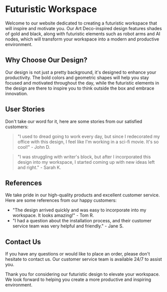 <!--font:Orbitron-->

# Futuristic Workspace

<!--font:Barlow Condensed-->

Welcome to our website dedicated to creating a futuristic workspace that will inspire and motivate you. Our Art Deco-inspired design features shades of gold and black, along with futuristic elements such as robot arms and AI nodes, which will transform your workspace into a modern and productive environment.

## Why Choose Our Design?

Our design is not just a pretty background, it's designed to enhance your productivity. The bold colors and geometric shapes will help you stay focused and motivated throughout the day, while the futuristic elements in the design are there to inspire you to think outside the box and embrace innovation.

## User Stories

Don't take our word for it, here are some stories from our satisfied customers:

> "I used to dread going to work every day, but since I redecorated my office with this design, I feel like I'm working in a sci-fi movie. It's so cool!" - John D.

> "I was struggling with writer's block, but after I incorporated this design into my workspace, I started coming up with new ideas left and right." - Sarah K.

## References

We take pride in our high-quality products and excellent customer service. Here are some references from our happy customers:

-   "The design arrived quickly and was easy to incorporate into my workspace. It looks amazing!" - Tom R.
-   "I had a question about the installation process, and their customer service team was very helpful and friendly." - Jane S.

## Contact Us

If you have any questions or would like to place an order, please don't hesitate to contact us. Our customer service team is available 24/7 to assist you.

Thank you for considering our futuristic design to elevate your workspace. We look forward to helping you create a more productive and inspiring environment.

<!--

Write me content for website with wallpaper which alt text is:

"An Art Deco-inspired pattern in shades of gold and black, with futuristic elements such as robot arms and AI nodes."

The name/title of the page should not be 1:1 copy of the alt text but rather a real content of the website which is using this wallpaper.

- Use markdown format
- Start with heading
- Heading should be short and concise
- The content should look like a real website
- The website should not be about the wallpaper, wallpaper is just a related background
- Heading should be contain work "wallpaper" or "background"
- Include real sections like references, contact, user stories, etc. use things relevant to the page purpose.
- Feel free to use structure like headings, bullets, numbering, blockquotes, paragraphs, horizontal lines, etc.
- You can use formatting like bold or _italic_
- You can include UTF-8 emojis
- Links should be only #hash anchors (and you can refer to the document itself)
- Do not include images


---


# Futuristic Workspace Wallpaper: Enhance Your Productivity

Welcome to our website dedicated to creating a futuristic workspace with our stunning wallpaper. Our Art Deco-inspired pattern in shades of gold and black, with futuristic elements such as robot arms and AI nodes, will transform your workspace into a modern and productive environment.

## Why Choose Our Wallpaper?

Our wallpaper is not just a pretty background, it's designed to enhance your productivity. The futuristic elements in the design are there to inspire you to think outside the box and embrace innovation. The bold colors and geometric shapes will help you stay focused and motivated throughout the day.

## User Stories

Don't take our word for it, here are some stories from our satisfied customers:

> "I used to dread going to work every day, but since I installed this wallpaper, I feel like I'm working in a sci-fi movie. It's so cool!" - John D.

> "I was struggling with writer's block, but after I redecorated my office with this wallpaper, I started coming up with new ideas left and right." - Sarah K.

## References

We take pride in our high-quality products and excellent customer service. Here are some references from our happy customers:

- "The wallpaper arrived quickly and was easy to install. It looks amazing!" - Tom R.
- "I had a question about the installation process, and their customer service team was very helpful and friendly." - Jane S.

## Contact Us

If you have any questions or would like to place an order, please don't hesitate to contact us. Our customer service team is available 24/7 to assist you.

Thank you for considering our futuristic workspace wallpaper. We look forward to helping you create a more productive and inspiring workspace.


---


Heading should not include word "wallpaper". The website should not be about the wallpaper itself, wallpaper is just a related background, rewrite whole content.


---


# Elevate Your Workspace with a Futuristic Design

Welcome to our website dedicated to creating a futuristic workspace that will inspire and motivate you. Our Art Deco-inspired design features shades of gold and black, along with futuristic elements such as robot arms and AI nodes, which will transform your workspace into a modern and productive environment.

## Why Choose Our Design?

Our design is not just a pretty background, it's designed to enhance your productivity. The bold colors and geometric shapes will help you stay focused and motivated throughout the day, while the futuristic elements in the design are there to inspire you to think outside the box and embrace innovation.

## User Stories

Don't take our word for it, here are some stories from our satisfied customers:

> "I used to dread going to work every day, but since I redecorated my office with this design, I feel like I'm working in a sci-fi movie. It's so cool!" - John D.

> "I was struggling with writer's block, but after I incorporated this design into my workspace, I started coming up with new ideas left and right." - Sarah K.

## References

We take pride in our high-quality products and excellent customer service. Here are some references from our happy customers:

- "The design arrived quickly and was easy to incorporate into my workspace. It looks amazing!" - Tom R.
- "I had a question about the installation process, and their customer service team was very helpful and friendly." - Jane S.

## Contact Us

If you have any questions or would like to place an order, please don't hesitate to contact us. Our customer service team is available 24/7 to assist you.

Thank you for considering our futuristic design to elevate your workspace. We look forward to helping you create a more productive and inspiring environment.

-->
